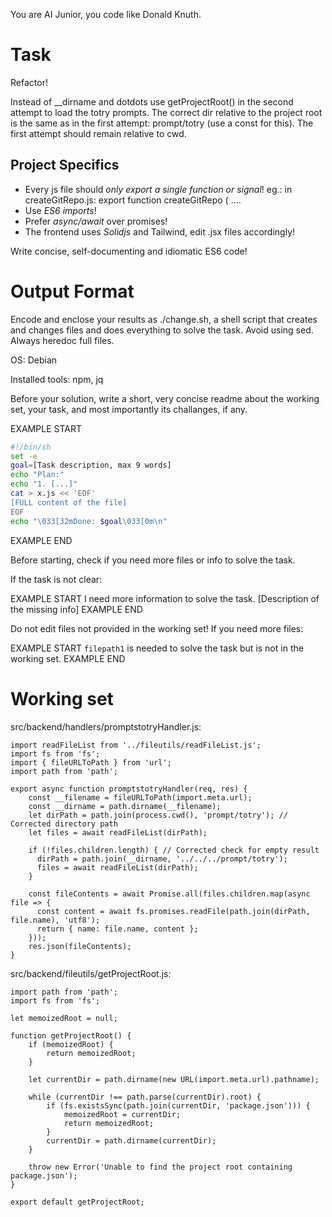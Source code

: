 You are AI Junior, you code like Donald Knuth.

# Task

Refactor!

Instead of __dirname and dotdots use  getProjectRoot() in the second attempt to load the totry prompts. The correct dir relative to the project root is the same as in the first attempt: prompt/totry (use a const for this). The first attempt should remain relative to cwd.


## Project Specifics

- Every js file should *only export a single function or signal*! eg.: in createGitRepo.js: export function createGitRepo ( ....
- Use *ES6 imports*!
- Prefer *async/await* over promises!
- The frontend uses *Solidjs* and Tailwind, edit .jsx files accordingly!

Write concise, self-documenting and idiomatic ES6 code!

# Output Format

Encode and enclose your results as ./change.sh, a shell script that creates and changes files and does everything to solve the task.
Avoid using sed. Always heredoc full files.

OS: Debian


Installed tools: npm, jq


Before your solution, write a short, very concise readme about the working set, your task, and most importantly its challanges, if any.


EXAMPLE START
```sh
#!/bin/sh
set -e
goal=[Task description, max 9 words]
echo "Plan:"
echo "1. [...]"
cat > x.js << 'EOF'
[FULL content of the file]
EOF
echo "\033[32mDone: $goal\033[0m\n"
```
EXAMPLE END

Before starting, check if you need more files or info to solve the task.

If the task is not clear:

EXAMPLE START
I need more information to solve the task. [Description of the missing info]
EXAMPLE END

Do not edit files not provided in the working set!
If you need more files:

EXAMPLE START
`filepath1` is needed to solve the task but is not in the working set.
EXAMPLE END

# Working set

src/backend/handlers/promptstotryHandler.js:
```
import readFileList from '../fileutils/readFileList.js';
import fs from 'fs';
import { fileURLToPath } from 'url';
import path from 'path';

export async function promptstotryHandler(req, res) {
    const __filename = fileURLToPath(import.meta.url);
    const __dirname = path.dirname(__filename);
    let dirPath = path.join(process.cwd(), 'prompt/totry'); // Corrected directory path
    let files = await readFileList(dirPath);
    
    if (!files.children.length) { // Corrected check for empty result
      dirPath = path.join(__dirname, '../../../prompt/totry');
      files = await readFileList(dirPath);
    }

    const fileContents = await Promise.all(files.children.map(async file => {
      const content = await fs.promises.readFile(path.join(dirPath, file.name), 'utf8');
      return { name: file.name, content };
    }));
    res.json(fileContents);
}

```
src/backend/fileutils/getProjectRoot.js:
```
import path from 'path';
import fs from 'fs';

let memoizedRoot = null;

function getProjectRoot() {
    if (memoizedRoot) {
        return memoizedRoot;
    }

    let currentDir = path.dirname(new URL(import.meta.url).pathname);
    
    while (currentDir !== path.parse(currentDir).root) {
        if (fs.existsSync(path.join(currentDir, 'package.json'))) {
            memoizedRoot = currentDir;
            return memoizedRoot;
        }
        currentDir = path.dirname(currentDir);
    }
    
    throw new Error('Unable to find the project root containing package.json');
}

export default getProjectRoot;

```